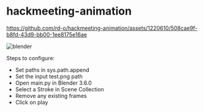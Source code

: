 # hackmeeting-animation

https://github.com/rd-o/hackmeeting-animation/assets/1220610/508cae9f-b8fd-43d9-bb00-1ee8175e16ae

![blender](https://github.com/rd-o/hackmeeting-animation/assets/1220610/fbacd73e-0bc1-4628-822f-e374f71b0d9e)

Steps to configure:

* Set paths in sys.path.append
* Set the input test.png path
* Open main.py in Blender 3.6.0
* Select a Stroke in Scene Collection
* Remove any existing frames
* Click on play
